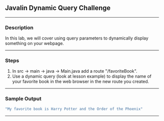 ## Javalin Dynamic Query Challenge
---
### Description
In this lab, we will cover using query parameters to dynamically display something on your webpage.

---
### Steps
1. In src -> main -> java -> Main.java add a route "/favoriteBook".
2. Use a dynamic query (look at lesson example) to display the name of your favorite book in the web browser in the new route you created.
---
### Sample Output
```java
"My favorite book is Harry Potter and the Order of the Phoenix"
```
---
